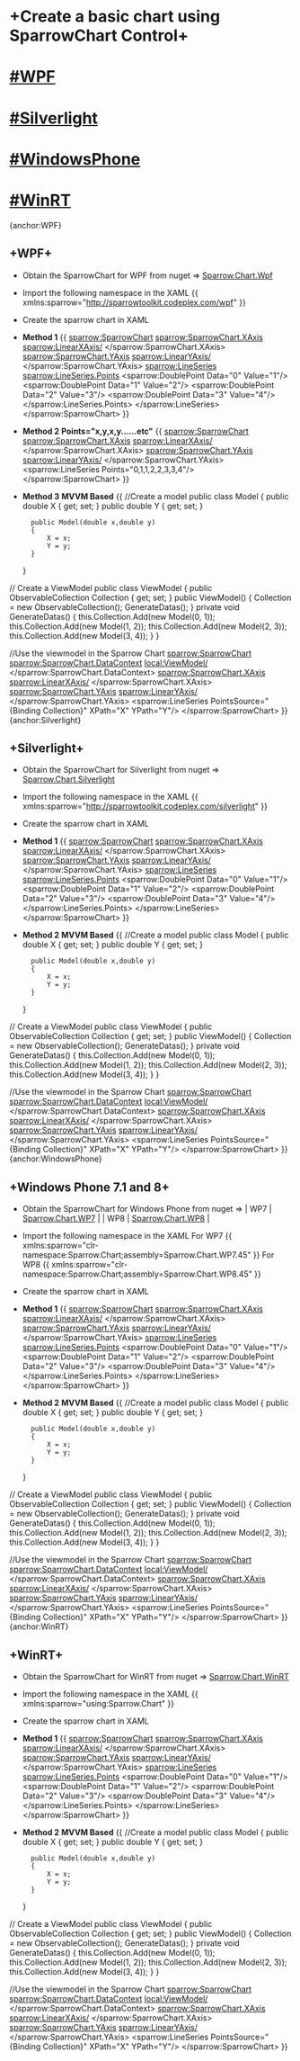 # +**Create a basic chart using SparrowChart Control**+
# [#WPF](#WPF)
# [#Silverlight](#Silverlight)
# [#WindowsPhone](#WindowsPhone)
# [#WinRT](#WinRT)
{anchor:WPF}
## +**WPF**+
* Obtain the SparrowChart for WPF from nuget => [Sparrow.Chart.Wpf](https://nuget.org/packages/Sparrow.Chart.Wpf/) 
* Import the following namespace in the XAML
{{
 xmlns:sparrow="http://sparrowtoolkit.codeplex.com/wpf"
 }} 
* Create the sparrow chart in XAML
* **Method 1**
{{
<sparrow:SparrowChart>
            <sparrow:SparrowChart.XAxis>
                    <sparrow:LinearXAxis/>
            </sparrow:SparrowChart.XAxis>
            <sparrow:SparrowChart.YAxis>
                    <sparrow:LinearYAxis/>
            </sparrow:SparrowChart.YAxis>
           <sparrow:LineSeries>             
                <sparrow:LineSeries.Points>
                        <sparrow:DoublePoint Data="0" Value="1"/>
                        <sparrow:DoublePoint Data="1" Value="2"/>
                        <sparrow:DoublePoint Data="2" Value="3"/>
                        <sparrow:DoublePoint Data="3" Value="4"/> 
                 </sparrow:LineSeries.Points>
            </sparrow:LineSeries>
</sparrow:SparrowChart>
}}
* **Method 2**
**Points="x,y,x,y......etc"**
{{
<sparrow:SparrowChart>
            <sparrow:SparrowChart.XAxis>
                    <sparrow:LinearXAxis/>
            </sparrow:SparrowChart.XAxis>
            <sparrow:SparrowChart.YAxis>
                    <sparrow:LinearYAxis/>
            </sparrow:SparrowChart.YAxis>
           <sparrow:LineSeries Points="0,1,1,2,2,3,3,4"/>
</sparrow:SparrowChart>
}}
* **Method 3**
**MVVM Based**
{{
//Create a model
public class Model
    {
        public double X { get; set; }
        public double Y { get; set; }
       
        public Model(double x,double y)
        {
            X = x;
            Y = y;           
        }      
    }

// Create a ViewModel
public class ViewModel
    {
        public ObservableCollection<Model> Collection { get; set; }
        public ViewModel()
        {
            Collection = new ObservableCollection<Model>();
            GenerateDatas();
        }
        private void GenerateDatas()
        {
            this.Collection.Add(new Model(0, 1));
            this.Collection.Add(new Model(1, 2));
            this.Collection.Add(new Model(2, 3));
            this.Collection.Add(new Model(3, 4));
        }
    }

//Use the viewmodel in the Sparrow Chart
<sparrow:SparrowChart>
       <sparrow:SparrowChart.DataContext> 
              <local:ViewModel/>
      </sparrow:SparrowChart.DataContext>
            <sparrow:SparrowChart.XAxis>
                    <sparrow:LinearXAxis/>
            </sparrow:SparrowChart.XAxis>
            <sparrow:SparrowChart.YAxis>
                    <sparrow:LinearYAxis/>
            </sparrow:SparrowChart.YAxis>
           <sparrow:LineSeries PointsSource="{Binding Collection}" XPath="X" YPath="Y"/>
</sparrow:SparrowChart>
}}
{anchor:Silverlight}
## +**Silverlight**+
* Obtain the SparrowChart for Silverlight from nuget => [Sparrow.Chart.Silverlight](https://nuget.org/packages/Sparrow.Chart.Silverlight/)
* Import the following namespace in the XAML
{{
 xmlns:sparrow="http://sparrowtoolkit.codeplex.com/silverlight"
 }} 
* Create the sparrow chart in XAML
* **Method 1**
{{
<sparrow:SparrowChart>
            <sparrow:SparrowChart.XAxis>
                    <sparrow:LinearXAxis/>
            </sparrow:SparrowChart.XAxis>
            <sparrow:SparrowChart.YAxis>
                    <sparrow:LinearYAxis/>
            </sparrow:SparrowChart.YAxis>
           <sparrow:LineSeries>             
                <sparrow:LineSeries.Points>
                        <sparrow:DoublePoint Data="0" Value="1"/>
                        <sparrow:DoublePoint Data="1" Value="2"/>
                        <sparrow:DoublePoint Data="2" Value="3"/>
                        <sparrow:DoublePoint Data="3" Value="4"/> 
                 </sparrow:LineSeries.Points>
            </sparrow:LineSeries>
</sparrow:SparrowChart>
}}
* **Method 2**
**MVVM Based**
{{
//Create a model
public class Model
    {
        public double X { get; set; }
        public double Y { get; set; }
       
        public Model(double x,double y)
        {
            X = x;
            Y = y;           
        }      
    }

// Create a ViewModel
public class ViewModel
    {
        public ObservableCollection<Model> Collection { get; set; }
        public ViewModel()
        {
            Collection = new ObservableCollection<Model>();
            GenerateDatas();
        }
        private void GenerateDatas()
        {
            this.Collection.Add(new Model(0, 1));
            this.Collection.Add(new Model(1, 2));
            this.Collection.Add(new Model(2, 3));
            this.Collection.Add(new Model(3, 4));
        }
    }

//Use the viewmodel in the Sparrow Chart
<sparrow:SparrowChart>
       <sparrow:SparrowChart.DataContext> 
              <local:ViewModel/>
      </sparrow:SparrowChart.DataContext>
            <sparrow:SparrowChart.XAxis>
                    <sparrow:LinearXAxis/>
            </sparrow:SparrowChart.XAxis>
            <sparrow:SparrowChart.YAxis>
                    <sparrow:LinearYAxis/>
            </sparrow:SparrowChart.YAxis>
           <sparrow:LineSeries PointsSource="{Binding Collection}" XPath="X" YPath="Y"/>
</sparrow:SparrowChart>
}}
{anchor:WindowsPhone}
## +**Windows Phone 7.1 and 8**+
* Obtain the SparrowChart for Windows Phone from nuget => 
| WP7 | [Sparrow.Chart.WP7](https://nuget.org/packages/Sparrow.Chart.WP7/) |
| WP8 | [Sparrow.Chart.WP8](https://nuget.org/packages/Sparrow.Chart.WP8/) |
* Import the following namespace in the XAML
For WP7
{{
xmlns:sparrow="clr-namespace:Sparrow.Chart;assembly=Sparrow.Chart.WP7.45"
 }} 
For WP8
{{
xmlns:sparrow="clr-namespace:Sparrow.Chart;assembly=Sparrow.Chart.WP8.45"
 }} 
* Create the sparrow chart in XAML
* **Method 1**
{{
<sparrow:SparrowChart>
            <sparrow:SparrowChart.XAxis>
                    <sparrow:LinearXAxis/>
            </sparrow:SparrowChart.XAxis>
            <sparrow:SparrowChart.YAxis>
                    <sparrow:LinearYAxis/>
            </sparrow:SparrowChart.YAxis>
           <sparrow:LineSeries>             
                <sparrow:LineSeries.Points>
                        <sparrow:DoublePoint Data="0" Value="1"/>
                        <sparrow:DoublePoint Data="1" Value="2"/>
                        <sparrow:DoublePoint Data="2" Value="3"/>
                        <sparrow:DoublePoint Data="3" Value="4"/> 
                 </sparrow:LineSeries.Points>
            </sparrow:LineSeries>
</sparrow:SparrowChart>
}}
* **Method 2**
**MVVM Based**
{{
//Create a model
public class Model
    {
        public double X { get; set; }
        public double Y { get; set; }
       
        public Model(double x,double y)
        {
            X = x;
            Y = y;           
        }      
    }

// Create a ViewModel
public class ViewModel
    {
        public ObservableCollection<Model> Collection { get; set; }
        public ViewModel()
        {
            Collection = new ObservableCollection<Model>();
            GenerateDatas();
        }
        private void GenerateDatas()
        {
            this.Collection.Add(new Model(0, 1));
            this.Collection.Add(new Model(1, 2));
            this.Collection.Add(new Model(2, 3));
            this.Collection.Add(new Model(3, 4));
        }
    }

//Use the viewmodel in the Sparrow Chart
<sparrow:SparrowChart>
       <sparrow:SparrowChart.DataContext> 
              <local:ViewModel/>
      </sparrow:SparrowChart.DataContext>
            <sparrow:SparrowChart.XAxis>
                    <sparrow:LinearXAxis/>
            </sparrow:SparrowChart.XAxis>
            <sparrow:SparrowChart.YAxis>
                    <sparrow:LinearYAxis/>
            </sparrow:SparrowChart.YAxis>
           <sparrow:LineSeries PointsSource="{Binding Collection}" XPath="X" YPath="Y"/>
</sparrow:SparrowChart>
}}
{anchor:WinRT}
## +**WinRT**+
* Obtain the SparrowChart for WinRT from nuget => [Sparrow.Chart.WinRT](https://nuget.org/packages/Sparrow.Chart.WinRT/) 
* Import the following namespace in the XAML
{{
 xmlns:sparrow="using:Sparrow.Chart"
 }} 
* Create the sparrow chart in XAML
* **Method 1**
{{
<sparrow:SparrowChart>
            <sparrow:SparrowChart.XAxis>
                    <sparrow:LinearXAxis/>
            </sparrow:SparrowChart.XAxis>
            <sparrow:SparrowChart.YAxis>
                    <sparrow:LinearYAxis/>
            </sparrow:SparrowChart.YAxis>
           <sparrow:LineSeries>             
                <sparrow:LineSeries.Points>
                        <sparrow:DoublePoint Data="0" Value="1"/>
                        <sparrow:DoublePoint Data="1" Value="2"/>
                        <sparrow:DoublePoint Data="2" Value="3"/>
                        <sparrow:DoublePoint Data="3" Value="4"/> 
                 </sparrow:LineSeries.Points>
            </sparrow:LineSeries>
</sparrow:SparrowChart>
}}
* **Method 2**
**MVVM Based**
{{
//Create a model
public class Model
    {
        public double X { get; set; }
        public double Y { get; set; }
       
        public Model(double x,double y)
        {
            X = x;
            Y = y;           
        }      
    }

// Create a ViewModel
public class ViewModel
    {
        public ObservableCollection<Model> Collection { get; set; }
        public ViewModel()
        {
            Collection = new ObservableCollection<Model>();
            GenerateDatas();
        }
        private void GenerateDatas()
        {
            this.Collection.Add(new Model(0, 1));
            this.Collection.Add(new Model(1, 2));
            this.Collection.Add(new Model(2, 3));
            this.Collection.Add(new Model(3, 4));
        }
    }

//Use the viewmodel in the Sparrow Chart
<sparrow:SparrowChart>
       <sparrow:SparrowChart.DataContext> 
              <local:ViewModel/>
      </sparrow:SparrowChart.DataContext>
            <sparrow:SparrowChart.XAxis>
                    <sparrow:LinearXAxis/>
            </sparrow:SparrowChart.XAxis>
            <sparrow:SparrowChart.YAxis>
                    <sparrow:LinearYAxis/>
            </sparrow:SparrowChart.YAxis>
           <sparrow:LineSeries PointsSource="{Binding Collection}" XPath="X" YPath="Y"/>
</sparrow:SparrowChart>
}}

